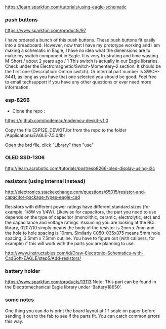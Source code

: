 ###
https://learn.sparkfun.com/tutorials/using-eagle-schematic

### push buttons
 https://www.sparkfun.com/products/97

I have ordered a bunch of this push buttons. These push buttons fit easily into a breadboard. However, now that I have my prototype working and I am making a schematic in Eagle, I have no idea what the dimensions are to make my switch component in Eagle. It is very frustrating and time wasting.
 M-Short / about 2 years ago /  1
This switch is actually in our Eagle libraries. Check under the Electromagnetic/Switch-Momentary-2 section. It should be the first one (Description: Omron switch). Or internal part number is SWCH-8441, as long as you have that one selected you should be good. Feel free to email techsupport if you have any other questions or ever need more information.

### esp-8266

* Clone the repo :

https://github.com/nodemcu/nodemcu-devkit-v1.0

Copy the file ESP12E_DEVKIT.lbr from the repo to the folder /Applications/EAGLE-7.5.0/lbr

Open the brd file, click "Library" then "use"

### OLED SSD-1306

http://learn.acrobotic.com/tutorials/post/esp8266-oled-display-using-i2c


### resistors (using internal instead)

http://electronics.stackexchange.com/questions/65015/resistor-and-capacitor-package-types-eagle-cad

Resistors with different power ratings have different standard sizes (for example, 1/8W vs 1/4W). Likewise for capacitors, the part you need to use depends on the type of capacitor (monolithic, ceramic, electrolytic, etc) and the capacitance and voltage ratings. Assuming you are looking at the RCL library, 0207/10 simply means the body of the resistor is 2mm x 7mm and the hole to hole spacing is 10mm. Similarly C050-035x075 means 5mm hole spacing, 3.5mm x 7.5mm outline. You have to figure out (with calipers, for example) if this will work with the parts you are planning to use.

http://www.instructables.com/id/Draw-Electronic-Schematics-with-CadSoft-EAGLE/step5/Add-resistors/


### battery holder

https://www.sparkfun.com/products/13113
Note: This part can be found in the Electromechanical Eagle library under ‘Battery18650’.


### some notes

One thing you can do is print the board layout at 1:1 scale on paper before sending it out to the fab to see if the parts fit. You can catch common errors this way.



